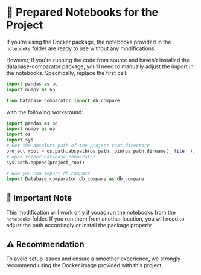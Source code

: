 # 📝 Prepared Notebooks for the Project

If you're using the Docker package, the notebooks provided in the `notebooks` folder are ready to use without any modifications.

However, if you're running the code from source and haven't installed the database-comparator package, you’ll need to manually adjust the import in the notebooks. Specifically, replace the first cell:

```python
import pandas as pd
import numpy as np

from Database_comparator import db_compare
```

with the following workaround:

```python
import pandas as pd
import numpy as np
import os
import sys
# Get the absolute path of the project root directory
project_root = os.path.abspath(os.path.join(os.path.dirname(__file__), '..'))
# open folder Database_comparator
sys.path.append(project_root)

# Now you can import db_compare
import Database_comparator.db_compare as db_compare
```

## 🔧 Important Note

This modification will work only if youac run the notebooks from the `notebooks` folder. If you run them from another location, you will need to adjust the path accordingly or install the package properly.

## ⚠️ Recommendation

To avoid setup issues and ensure a smoother experience, we strongly recommend using the Docker image provided with this project.